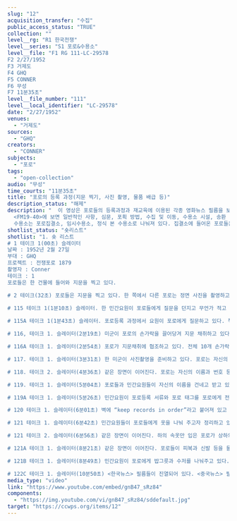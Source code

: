 ```yaml
---
slug: "12"
acquisition_transfer: "수집"
public_access_status: "TRUE"
collection: ""
level__rg: "R1 한국전쟁"
level__series: "S1 포로&수용소"
level__file: "F1 RG 111-LC-29578
F2 2/27/1952
F3 거제도 
F4 GHQ
F5 CONNER
F6 무성 
F7 11분35초"
level__file_number: "111"
level__local_identifier: "LC-29578"
date: "2/27/1952"
venues: 
  - "거제도"
sources: 
  - "GHQ"
creators: 
  - "CONNER"
subjects: 
  - "포로"
tags: 
  - "open-collection"
audio: "무성"
time_courts: "11분35초"
title: "포로의 등록 과정(지문 찍기, 사진 촬영, 물품 배급 등)"
description_status: "해제"
description: "  이 영상은 포로들의 등록과정과 재교육에 이용된 각종 영화뉴스 필름을 보여주고 있다. 한국전쟁기 포로등록 매뉴얼은 제2차 세계대전 시기 미군의 독일군과 일본군 등록 매뉴얼에서 시작되었다. 미 육군 헌병대는 1940년에 <전쟁포로 처리 현장 매뉴얼 19-40(FM 19-40)>을 중심으로 한국전쟁 초기에 사용하다가 1952년 5월 1일부터 1949년 제네바협약에 기초해 재수정했으며 11월 3일 재차 수정한 매뉴얼을 사용했다.
  <FM19-40>에 보면 일반적인 사항, 심문, 포획 방법, 수집 및 이동, 수용소 시설, 송환 방법 등이며 포로처리 관련 헌병중대의 담당 업무 등을 담고 있다. 헌병중대는 전쟁포로처리중대와 호송중대 등에서 담당했다. 일반적인 사항에는 포로들의 포획 직후 몸수색과 포로 소지 물품 및 문서 등을 노획하고 포로집결소로 호송하는 것을 담고 있다.
  수용소는 포로집결소, 임시수용소, 정식 본 수용소로 나눠져 있다. 집결소에 들어온 포로들은 포로 번호와 이름 등을 기재한 포로 태그를 목에 걸게 한다. 이어서 포로들은 성명, 계급, 본적, 주소, 소속부대 등을 기재한 개인포로등록 카드에 인적사항을 기재한다. 본 수용소에 이송된 포로들은 소독과 각종 물품들을 지급받고 재차 기본정보 외에 지문등록, 사진촬영(정면, 좌우)에 응한다. 한국전쟁기 포로들은 18만 여명에 달해 포로송환 직전까지 포로등록을 마치지 못했다."
shotlist_status: "숏리스트"
shotlist: "1. 숏 리스트 
# 1 테이크 1(00초) 슬레이터
날짜 : 1952년 2월 27일
부대 : GHQ
프로젝트 : 전쟁포로 1879
촬영자 : Conner
테이크 : 1
포로들은 한 건물에 들어와 지문을 찍고 있다. 

# 2 테이크(32초) 포로들은 지문을 찍고 있다. 한 쪽에서 다른 포로는 정면 사진을 촬영하고 있다.
 
# 115 테이크 1(1분10초) 슬레이터. 한 민간요원이 포로들에게 질문을 던지고 무언가 적고 있다. 

# 115A 테이크 1(1분43초) 슬레이터. 포로등록 과정에서 요원이 포로에게 질문하고 있다. 책상 옆에 포로등록 태그가 있다. 

# 116, 테이크 1. 슬레이터(2분19초) 미군이 포로의 손가락을 끌어당겨 지문 채취하고 있다. 

# 116A 테이크 1. 슬레이터(2분54초) 포로가 지문채취에 협조하고 있다. 전체 10개 손가락을 다 채취하고 있다.

# 117. 테이크 1. 슬레이터(3분31초) 한 미군이 사진촬영을 준비하고 있다. 포로는 자신의 이름과 포로번호, 촬영날짜가 적힌 판을 앞에 두고 정면, 옆면으로 앉는다. 미군은 정면과 옆면의 포로 등록사진을 촬영한다. 또 한 명의 민간요원은 다음에 촬영할 포로의 성명, 포로번호, 촬영날짜를 영문으로 나무판에 붙이고 있다.

# 118. 테이크 2. 슬레이터(4분36초) 같은 장면이 이어진다. 포로는 자신의 이름과 번호 등을 적은 용지를 촬영판을 작업하는 민간요원에게 전달한다. 

# 119. 테이크 1. 슬레이터(5분04초) 포로들과 민간요원들이 자신의 이름을 건네고 받고 있다.

# 119A 테이크 1. 슬레이터(5분26초) 민간요원이 포로등록 서류와 포로 태그를 포로에게 전달한다. 

# 120 테이크 1. 슬레이터(6분01초) 벽에 “keep records in order”라고 붙어져 있고 민간요원이 포로등록서류와 태그 등을 나눠주고 있다. 

# 121 테이크 1. 슬레이터(6분42초) 민간요원들이 포로들에게 옷을 나눠 주고자 정리하고 있다.

# 121 테이크 2. 슬레이터(6분56초) 같은 장면이 이어진다. 하의 속옷만 입은 포로가 상하의 옷과 담요, 허리띠, 장갑, 모자, 신발 등을 지급받고 있다. 

# 121A 테이크 1. 슬레이터(8분21초) 같은 장면이 이어진다. 포로들이 피복과 신발 등을 들고 이동하고 있다. 

# 121B 테이크 1. 슬레이터(8분49초) 민간요원이 포로에게 밥그릇과 수저를 나눠주고 있다. (9분04초) 민간요원이 필름을 정리하고 있다. 민간요원이 필름을 편집하고 있다.

# 122C 테이크 1. 슬레이터(10분50초) <한국뉴스> 필름들이 진열되어 있다. <중국뉴스> 필름이 진열되어 있다."
media_type: "video"
link: "https://www.youtube.com/embed/gnB47_sRz84"
components: 
  - "https://img.youtube.com/vi/gnB47_sRz84/sddefault.jpg"
target: "https://ccwps.org/items/12"
---
```

